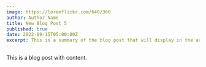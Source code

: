```yaml
---
image: https://loremflickr.com/640/360
author: Author Name
title: New Blog Post 5
published: true
date: 2022-09-15T05:00:00Z
excerpt: This is a summary of the blog post that will display in the article list.
---
```


This is a blog post with content.